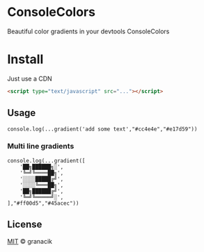 
# ConsoleColors

Beautiful color gradients in your devtools ConsoleColors




# Install

Just use a CDN

```html
<script type="text/javascript" src="..."></script>
```


## Usage

```
console.log(...gradient('add some text',"#cc4e4e","#e17d59"))
```
### Multi line gradients

```
console.log(...gradient([
    '██╗██████╗░',
    '╚═╝╚════██╗',
    '░░░░█████╔╝',
    '░░░░╚═══██╗',
    '██╗██████╔╝',
    '╚═╝╚═════╝░',
],"#ff00d5","#45acec"))
```

## License

[MIT](https://choosealicense.com/licenses/mit/) © granacik


